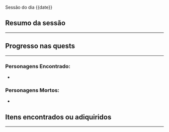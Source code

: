 Sessão do dia {{date}}

## Resumo da sessão
---


## Progresso nas quests
---


### Personagens Encontrado:

- 


### Personagens Mortos:

- 


## Itens encontrados ou adiquiridos
---



